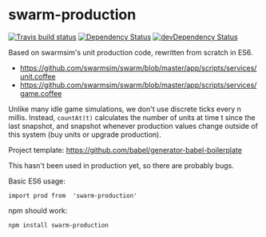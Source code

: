 # swarm-production

[![Travis build status](http://img.shields.io/travis/erosson/swarm-production.svg?style=flat)](https://travis-ci.org/erosson/swarm-production)
[![Dependency Status](https://david-dm.org/erosson/swarm-production.svg)](https://david-dm.org/erosson/swarm-production)
[![devDependency Status](https://david-dm.org/erosson/swarm-production/dev-status.svg)](https://david-dm.org/erosson/swarm-production#info=devDependencies)

Based on swarmsim's unit production code, rewritten from scratch in ES6.
* https://github.com/swarmsim/swarm/blob/master/app/scripts/services/unit.coffee
* https://github.com/swarmsim/swarm/blob/master/app/scripts/services/game.coffee

Unlike many idle game simulations, we don't use discrete ticks every
n millis. Instead, `countAt(t)` calculates the number of units at
time t since the last snapshot, and snapshot whenever production values
change outside of this system (buy units or upgrade production).

Project template: https://github.com/babel/generator-babel-boilerplate

This hasn't been used in production yet, so there are probably bugs.

Basic ES6 usage:
   
    import prod from  'swarm-production'

npm should work:

    npm install swarm-production
